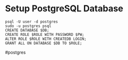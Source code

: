 # Setup PostgreSQL Database
```shell
psql -U user -d postgres
sudo -u postgres psql
CREATE DATABASE $DB;
CREATE ROLE $ROLE WITH PASSWORD $PW;
ALTER ROLE $ROLE WITH CREATEDB LOGIN;
GRANT ALL ON DATABASE $DB TO $ROLE;
```

#postgres